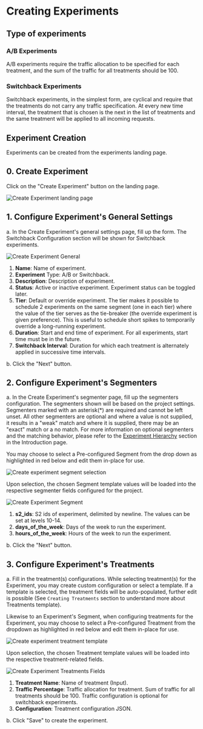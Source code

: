 # Creating Experiments

## Type of experiments

### A/B Experiments

A/B experiments require the traffic allocation to be specified for each treatment, and the sum of the traffic for all treatments should be 100.

### Switchback Experiments

Switchback experiments, in the simplest form, are cyclical and require that the treatments do not carry any traffic specification. At every new time interval, the treatment that is chosen is the next in the list of treatments and the same treatment will be applied to all incoming requests.

## Experiment Creation

Experiments can be created from the experiments landing page.

## 0. Create Experiment

Click on the "Create Experiment" button on the landing page.&#x20;

![Create Experiment landing page](../../.gitbook/assets/04\_create\_experiment\_landing.png)

## 1. Configure Experiment's General Settings

a. In the Create Experiment's general settings page, fill up the form. The Switchback Configuration section will be shown for Switchback experiments.

![Create Experiment General](../../.gitbook/assets/04\_create\_experiment\_general.png)

1. **Name**: Name of experiment.
2. **Experiment** Type: A/B or Switchback.
3. **Description**: Description of experiment.
4. **Status**: Active or inactive experiment. Experiment status can be toggled later.
5. **Tier**: Default or override experiment. The tier makes it possible to schedule 2 experiments on the same segment (one in each tier) where the value of the tier serves as the tie-breaker (the override experiment is given preference). This is useful to schedule short spikes to temporarily override a long-running experiment.
6. **Duration**: Start and end time of experiment. For all experiments, start time must be in the future.
7. **Switchback Interval**: Duration for which each treatment is alternately applied in successive time intervals.

b. Click the "Next" button.

## 2. Configure Experiment's Segmenters

a. In the Create Experiment's segmenter page, fill up the segmenters configuration. The segmenters shown will be based on the project settings. Segmenters marked with an asterisk(\*) are required and cannot be left unset. All other segmenters are optional and where a value is not supplied, it results in a "weak" match and where it is supplied, there may be an "exact" match or a no match. For more information on optional segmenters and the matching behavior, please refer to the [Experiment Hierarchy](broken-reference) section in the Introduction page.

You may choose to select a Pre-configured Segment from the drop down as highlighted in red below and edit them in-place for use.

![Create experiment segment selection](../../.gitbook/assets/04\_create\_experiment\_segment\_selection.png)

Upon selection, the chosen Segment template values will be loaded into the respective segmenter fields configured for the project.

![Create Experiment Segment](../../.gitbook/assets/04\_create\_experiment\_segment.png)

1. **s2\_ids**: S2 ids of experiment, delimited by newline. The values can be set at levels 10-14.
2. **days\_of\_the\_week**: Days of the week to run the experiment.
3. **hours\_of\_the\_week**: Hours of the week to run the experiment.

b. Click the "Next" button.

## 3. Configure Experiment's Treatments

a. Fill in the treatment(s) configurations. While selecting treatment(s) for the Experiment, you may create custom configuration or select a template. If a template is selected, the treatment fields will be auto-populated, further edit is possible (See `Creating Treatments` section to understand more about Treatments template).

Likewise to an Experiment's Segment, when configuring treatments for the Experiment, you may choose to select a Pre-configured Treatment from the dropdown as highlighted in red below and edit them in-place for use.

![Create experiment treatment template](../../.gitbook/assets/04\_create\_experiment\_treatment\_template.png)

Upon selection, the chosen Treatment template values will be loaded into the respective treatment-related fields.

![Create Experiment Treatments Fields](../../.gitbook/assets/04\_create\_experiment\_treatment\_template\_fields.png)

1. **Treatment Name**: Name of treatment (Input).
2. **Traffic Percentage**: Traffic allocation for treatment. Sum of traffic for all treatments should be 100. Traffic configuration is optional for switchback experiments.
3. **Configuration**: Treatment configuration JSON.

b. Click "Save" to create the experiment.
